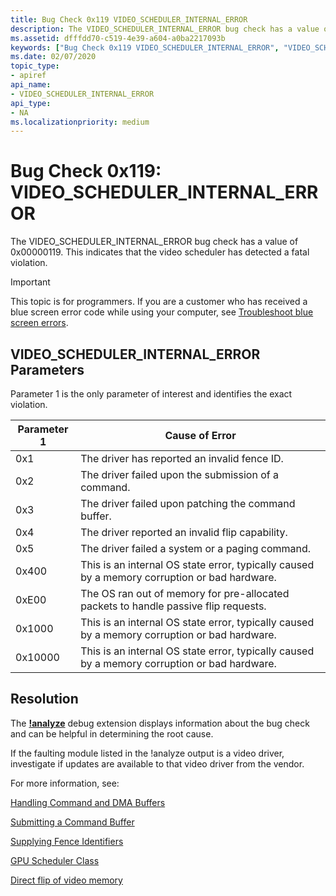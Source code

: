 ```yaml
---
title: Bug Check 0x119 VIDEO_SCHEDULER_INTERNAL_ERROR
description: The VIDEO_SCHEDULER_INTERNAL_ERROR bug check has a value of 0x00000119. This indicates that the video scheduler has detected a fatal violation.
ms.assetid: dfffdd70-c519-4e39-a604-a0ba2217093b
keywords: ["Bug Check 0x119 VIDEO_SCHEDULER_INTERNAL_ERROR", "VIDEO_SCHEDULER_INTERNAL_ERROR"]
ms.date: 02/07/2020
topic_type:
- apiref
api_name:
- VIDEO_SCHEDULER_INTERNAL_ERROR
api_type:
- NA
ms.localizationpriority: medium
---
```


# Bug Check 0x119: VIDEO\_SCHEDULER\_INTERNAL\_ERROR

The VIDEO\_SCHEDULER\_INTERNAL\_ERROR bug check has a value of 0x00000119. This indicates that the video scheduler has detected a fatal violation.

> [!IMPORTANT]
> This topic is for programmers. If you are a customer who has received a blue screen error code while using your computer, see [Troubleshoot blue screen errors](https://www.windows.com/stopcode).

## VIDEO\_SCHEDULER\_INTERNAL\_ERROR Parameters

Parameter 1 is the only parameter of interest and identifies the exact violation.

| Parameter 1 | Cause of Error                                       |
|-----------|--------------------------------------------------------|
|0x1|The driver has reported an invalid fence ID. |
|0x2| The driver failed upon the submission of a command.|
|0x3|The driver failed upon patching the command buffer. |
|0x4| The driver reported an invalid flip capability.|
|0x5| The driver failed a system or a paging command.|
|0x400| This is an internal OS state error, typically caused by a memory corruption or bad hardware.|
|0xE00 | The OS ran out of memory for pre-allocated packets to handle passive flip requests.|
|0x1000| This is an internal OS state error, typically caused by a memory corruption or bad hardware.|
|0x10000| This is an internal OS state error, typically caused by a memory corruption or bad hardware.|

## Resolution

The [**!analyze**](-analyze.md) debug extension displays information about the bug check and can be helpful in determining the root cause.

If the faulting module listed in the !analyze output is a video driver, investigate if updates are available to that video driver from the vendor.

For more information, see:

[Handling Command and DMA Buffers](../display/handling-command-and-dma-buffers.md)

[Submitting a Command Buffer](../display/submitting-a-command-buffer.md)

[Supplying Fence Identifiers](../display/supplying-fence-identifiers.md)

[GPU Scheduler Class](https://docs.microsoft.com/windows-hardware/drivers/display/gpu-scheduler-class)

[Direct flip of video memory](../display/direct-flip-of-video-memory.md)